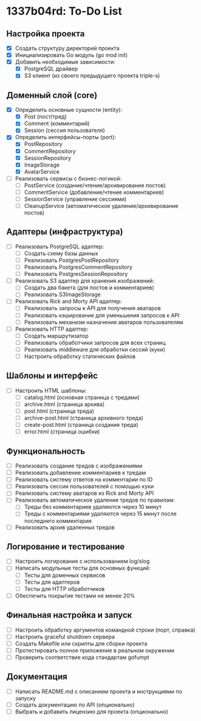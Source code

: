 # 1337b04rd: To-Do List

## Настройка проекта
- [x] Создать структуру директорий проекта
- [x] Инициализировать Go модуль (go mod init)
- [x] Добавить необходимые зависимости:
  - [x] PostgreSQL драйвер
  - [x] S3 клиент (из своего предыдущего проекта triple-s)

## Доменный слой (core)
- [x] Определить основные сущности (entity):
  - [x] Post (пост/тред)
  - [x] Comment (комментарий)
  - [x] Session (сессия пользователя)
- [x] Определить интерфейсы-порты (port):
  - [x] PostRepository
  - [x] CommentRepository
  - [x] SessionRepository
  - [x] ImageStorage
  - [x] AvatarService
- [ ] Реализовать сервисы с бизнес-логикой:
  - [ ] PostService (создание/чтение/архивирование постов)
  - [ ] CommentService (добавление/чтение комментариев)
  - [ ] SessionService (управление сессиями)
  - [ ] CleanupService (автоматическое удаление/архивирование постов)

## Адаптеры (инфраструктура)
- [ ] Реализовать PostgreSQL адаптер:
  - [ ] Создать схему базы данных
  - [ ] Реализовать PostgresPostRepository
  - [ ] Реализовать PostgresCommentRepository
  - [ ] Реализовать PostgresSessionRepository
- [ ] Реализовать S3 адаптер для хранения изображений:
  - [ ] Создать два бакета (для постов и комментариев)
  - [ ] Реализовать S3ImageStorage
- [ ] Реализовать Rick and Morty API адаптер:
  - [ ] Реализовать запросы к API для получения аватаров
  - [ ] Реализовать кэширование для уменьшения запросов к API
  - [ ] Реализовать механизм назначения аватаров пользователям
- [ ] Реализовать HTTP адаптер:
  - [ ] Создать маршрутизатор
  - [ ] Реализовать обработчики запросов для всех страниц
  - [ ] Реализовать middleware для обработки сессий (куки)
  - [ ] Настроить обработку статических файлов

## Шаблоны и интерфейс
- [ ] Настроить HTML шаблоны:
  - [ ] catalog.html (основная страница с тредами)
  - [ ] archive.html (страница архива)
  - [ ] post.html (страница треда)
  - [ ] archive-post.html (страница архивного треда)
  - [ ] create-post.html (страница создания треда)
  - [ ] error.html (страница ошибки)

## Функциональность
- [ ] Реализовать создание тредов с изображениями
- [ ] Реализовать добавление комментариев к тредам
- [ ] Реализовать систему ответов на комментарии по ID
- [ ] Реализовать сессии пользователей с помощью куки
- [ ] Реализовать систему аватаров из Rick and Morty API
- [ ] Реализовать автоматическое удаление тредов по правилам:
  - [ ] Треды без комментариев удаляются через 10 минут
  - [ ] Треды с комментариями удаляются через 15 минут после последнего комментария
- [ ] Реализовать архив удаленных тредов

## Логирование и тестирование
- [ ] Настроить логирование с использованием log/slog
- [ ] Написать модульные тесты для основных функций:
  - [ ] Тесты для доменных сервисов
  - [ ] Тесты для адаптеров
  - [ ] Тесты для HTTP обработчиков
- [ ] Обеспечить покрытие тестами не менее 20%

## Финальная настройка и запуск
- [ ] Настроить обработку аргументов командной строки (порт, справка)
- [ ] Настроить graceful shutdown сервера
- [ ] Создать Makefile или скрипты для сборки проекта
- [ ] Протестировать полное приложение в реальном окружении
- [ ] Проверить соответствие кода стандартам gofumpt

## Документация
- [ ] Написать README.md с описанием проекта и инструкциями по запуску
- [ ] Создать документацию по API (опционально)
- [ ] Выбрать и добавить лицензию для проекта (опционально)
